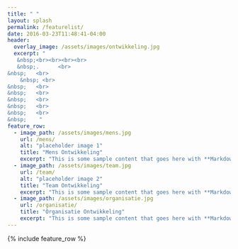 ```yaml
---
title: " "
layout: splash
permalink: /featurelist/
date: 2016-03-23T11:48:41-04:00
header:
  overlay_image: /assets/images/ontwikkeling.jpg
  excerpt: "
   &nbsp;<br><br><br><br>
   &nbsp;.      <br>
&nbsp;	 <br>
	&nbsp; <br>
&nbsp;	 <br>
&nbsp;	 <br>
&nbsp;	 <br>
&nbsp;	 <br>
&nbsp;	 <br>
&nbsp;	  "
feature_row:
  - image_path: /assets/images/mens.jpg
    url: /mens/
    alt: "placeholder image 1"
    title: "Mens Ontwikkeling"
    excerpt: "This is some sample content that goes here with **Markdown** formatting."
  - image_path: /assets/images/team.jpg
    url: /team/
    alt: "placeholder image 2"
    title: "Team Ontwikkeling"
    excerpt: "This is some sample content that goes here with **Markdown** formatting."
  - image_path: /assets/images/organisatie.jpg
    url: /organisatie/
    title: "Organisatie Ontwikkeling"
    excerpt: "This is some sample content that goes here with **Markdown** formatting."
---
```


{% include feature_row %}

